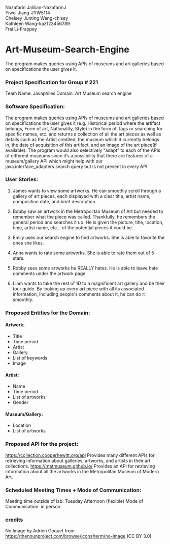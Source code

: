 Nazafarin Jalilian-NazafarinJ \
Yiwei Jiang-JYW5114 \
Chelsey Junting Wang-chlsey \
Kathleen Wang-kaz123456789 \
Frai Li-Frappey 


# Art-Museum-Search-Engine
The program makes queries using APIs of museums and art galleries based on specifications the user gives it.


### Project Specification for Group # 221
Team Name: Javaphiles 
Domain:
Art Museum search engine

### Software Specification:
The program makes queries using APIs of museums and art galleries based on specifications the user gives it (e.g. Historical period where the artifact belongs, Form of art, Nationality, Style) in the form of Tags or searching for specific names, etc. and returns a collection of all the art pieces as well as details such as the Artist credited, the museum which it currently belongs in, the date of acquisition of this artifact, and an image of the art piece(if available). The program would also selectively “adapt” to each of the APIs of different museums since it’s a possibility that there are features of a museum/gallery API which might help with our java.interface_adapters.search query but is not present in every API.

### User Stories: 
1. James wants to view some artworks. He can smoothly scroll through a gallery of art pieces, each displayed with a clear title, artist name, composition date, and brief description.

2. Bobby saw an artwork in the Metropolitan Museum of Art but needed to remember what the piece was called. Thankfully, he remembers the general period and searches it up. He is given the picture, title, location, time, artist name, etc… of the potential pieces it could be.

3. Emily uses our search engine to find artworks. She is able to favorite the ones she likes.

4. Anna wants to rate some artworks. She is able to rate them out of 5 stars.

5. Robby sees some artworks he REALLY hates. He is able to leave hate comments under the artwork page.

6. Liam wants to take the rest of 1D to a magnificent art gallery and be their tour guide. By looking up every art piece with all its associated information, including people's comments about it, he can do it smoothly. 

### Proposed Entities for the Domain:
#### Artwork: 
- Title
- Time period
- Artist
- Gallery
- List of keywords
- Image

#### Artist:
- Name
- Time period
- List of artworks
- Gender

#### Museum/Gallery:
- Location
- List of artworks

### Proposed API for the project:
https://collection.cooperhewitt.org/api
Provides many different APIs for retrieving information about galleries, artworks, and artists in their art collections.
https://metmuseum.github.io/ 
Provides an API for retrieving information about all the artworks in the Metropolitan Museum of Modern Art.

### Scheduled Meeting Times + Mode of Communication:
Meeting time outside of lab: Tuesday Afternoon (flexible)
Mode of Communication: in person


### credits
No Image by Adrien Coquet from https://thenounproject.com/browse/icons/term/no-image (CC BY 3.0)

